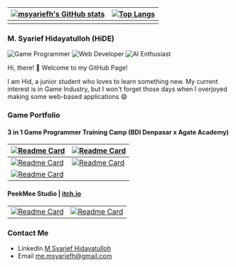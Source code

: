 | [![msyariefh's GitHub stats](https://github-readme-stats.vercel.app/api?username=msyariefh&hide=stars&show_icons=true&theme=tokyonight&count_private=true)](https://github.com/msyariefh) | [![Top Langs](https://github-readme-stats.vercel.app/api/top-langs/?username=msyariefh&layout=compact&theme=tokyonight)](https://github.com/msyariefh) |
| - | - |
|   |   |

### M. Syarief Hidayatulloh (HiDE) 
![Game Programmer](https://img.shields.io/badge/Game%20Programmer-brightgreen) ![Web Developer](https://img.shields.io/badge/Web%20Developer-green) ![AI Enthusiast](https://img.shields.io/badge/AI%20Enthusiast-yellowgreen)

Hi, there! :wave: Welcome to my GitHub Page!

I am Hid, a junior student who loves to learn something new. My current interest is in Game Industry, but I won't forget those days when I overjoyed making some web-based applications :smile:

### Game Portfolio
#### 3 in 1 Game Programmer Training Camp (BDI Denpasar x Agate Academy) 

| [![Readme Card](https://github-readme-stats.vercel.app/api/pin/?username=msyariefh&repo=BDI11-Pong&show_owner=false)](https://github.com/msyariefh/BDI11-Pong) | [![Readme Card](https://github-readme-stats.vercel.app/api/pin/?username=msyariefh&repo=flappy-floppy&show_owner=false)](https://github.com/msyariefh/flappy-floppy) |
| ----- | ----- |
| [![Readme Card](https://github-readme-stats.vercel.app/api/pin/?username=msyariefh&repo=Space-Shoot-Shoot&show_owner=false)](https://github.com/msyariefh/Space-Shoot-Shoot) | [![Readme Card](https://github-readme-stats.vercel.app/api/pin/?username=msyariefh&repo=forest-view&show_owner=false)](https://github.com/msyariefh/forest-view) |
| [![Readme Card](https://github-readme-stats.vercel.app/api/pin/?username=msyariefh&repo=kelompok3-tugas5&show_owner=false)](https://github.com/msyariefh/kelompok3-tugas5) |  |

#### PeekMee Studio | [itch.io](https://peek-mee.itch.io/)
|   |   |
| - | - |
| [![Readme Card](https://github-readme-stats.vercel.app/api/pin/?username=msyariefh&repo=Tank-you&show_owner=false)](https://github.com/msyariefh/Tank-you) | [![Readme Card](https://github-readme-stats.vercel.app/api/pin/?username=msyariefh&repo=GMTK-Game-Jam-2022-PeekMee&show_owner=false)](https://github.com/msyariefh/GMTK-Game-Jam-2022-PeekMee) |

### Contact Me
- LinkedIn [M Syarief Hidayatulloh](https://www.linkedin.com/in/msyariefh/)
- Email [me.msyariefh@gmail.com](mailto:me.msyariefh@gmail.com)


